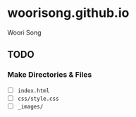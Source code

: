 # woorisong.github.io

Woori Song


## TODO

### Make Directories & Files

- [ ] `index.html`
- [ ] `css/style.css`
- [ ] `_images/`

